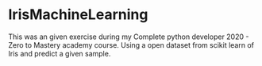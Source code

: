 # IrisMachineLearning

This was an given exercise during my Complete python developer 2020 - Zero to Mastery academy course.
Using a open dataset from scikit learn of Iris and predict a given sample.
